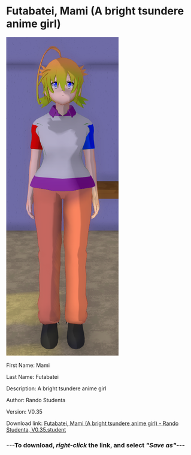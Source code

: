 # Futabatei, Mami (A bright tsundere anime girl)

<img src = "https://raw.githubusercontent.com/Arbiter1223/Daigaku-Gurashi-Custom-Students/master/Students/Files/Futabatei%2C%20Mami%20(A%20bright%20tsundere%20anime%20girl).png">

First Name: Mami

Last Name: Futabatei

Description: A bright tsundere anime girl

Author: Rando Studenta

Version: V0.35

Download link: <a href="https://raw.githubusercontent.com/Arbiter1223/Daigaku-Gurashi-Custom-Students/master/Students/Files/Futabatei%2C%20Mami%20(A%20bright%20tsundere%20anime%20girl)%20-%20Rando%20Studenta%2C%20V0.35.student">Futabatei, Mami (A bright tsundere anime girl) - Rando Studenta, V0.35.student</a>

### ---**To download, _right-click_ the link, and select _"Save as"_**---
